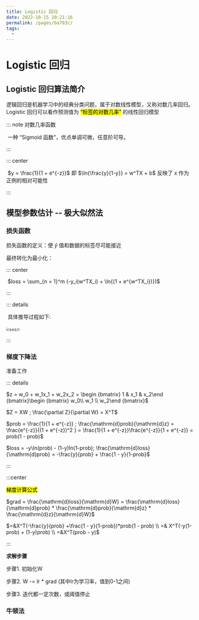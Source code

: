```yaml
---
title: Logistic 回归
date: 2022-10-15 20:21:16
permalink: /pages/ba793c/
tags: 
  - 
---
```

#  Logistic 回归

## Logistic 回归算法简介

逻辑回归是机器学习中的经典分类问题，属于对数线性模型，又称对数几率回归。Logistic 回归可以看作预测值为 <mark>“标签的对数几率”</mark> 的线性回归模型

::: note 对数几率函数

​	一种 “Sigmoid 函数”，优点单调可微，任意阶可导。

:::

::: center

​	$y = \frac{1}{1 + e^{-z}}$ 即 $\ln{\frac{y}{1-y}} = w^TX + b$ 反映了 x 作为正例的相对可能性

:::

## 模型参数估计 -- 极大似然法

### 损失函数

损失函数的定义：使 $\hat{y}$ 值和数据的标签尽可能接近

最终转化为最小化：

::: center

​	$loss = \sum_{n = 1}^m (-y_i(w^TX_i) + \ln{(1 + e^{w^TX_i})})$

:::

::: details

​	具体推导过程如下:

​	<img src="https://cdn.jsdelivr.net/gh/crush598/image@main/AI/202210161617092.jpg" alt="未命名10" style="zoom:50%;" />

:::

### 梯度下降法

准备工作

::: details

$z = w_0 + w_1x_1 + w_2x_2 = \begin {bmatrix} 1 & x_1 & x_2\end {bmatrix}\begin {bmatrix} w_0\\ w_1 \\ w_2\end {bmatrix}$

$Z = XW ; \frac{\partial Z}{\partial W} = X^T$

$prob = \frac{1}{1 + e^{-z}} ; \frac{\mathrm{d}prob}{\mathrm{d}z} = \frac{e^{-z}}{(1 + e^{-z})^2 } = \frac{1}{1 + e^{-z}}\frac{e^{-z}}{1 + e^{-z}} = prob(1 - prob)$

$loss = -y\ln(prob) - (1-y)ln(1-prob); \frac{\mathrm{d}loss}{\mathrm{d}prob} = -\frac{y}{prob} + \frac{1 - y}{1-prob}$

:::

:::center

<mark>梯度计算公式</mark>

$grad = \frac{\mathrm{d}loss}{\mathrm{d}W} = \frac{\mathrm{d}loss}{\mathrm{d}prob} * \frac{\mathrm{d}prob}{\mathrm{d}z} * \frac{\mathrm{d}z}{\mathrm{d}W}$

$=&X^T(-\frac{y}{prob} +\frac{1 - y}{1-prob})*prob(1 - prob) \\ =& X^T(-y(1-prob) + (1-y)prob) \\ =&X^T(prob - y)$

:::

**求解步骤**

步骤1. 初始化W

步骤2. W -= lr * grad (其中lr为学习率，值到0-1之间)

步骤3. 迭代都一定次数，或阈值停止

### 牛顿法









